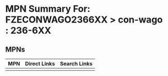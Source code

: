 



# MPN Summary For: FZECONWAGO2366XX > con-wago : 236-6XX

## MPNs
  

|MPN|Direct Links|Search Links|
| :--- | :--- | :--- |
||||
